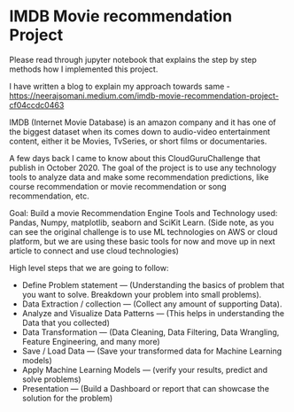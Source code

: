 # IMDB Movie recommendation Project

Please read through jupyter notebook that explains the step by step methods how I implemented this project.

I have written a blog to explain my approach towards same - https://neerajsomani.medium.com/imdb-movie-recommendation-project-cf04ccdc0463

IMDB (Internet Movie Database) is an amazon company and it has one of the biggest dataset when its comes down to audio-video entertainment content, either it be Movies, TvSeries, or short films or documentaries.

A few days back I came to know about this CloudGuruChallenge that publish in October 2020. The goal of the project is to use any technology tools to analyze data and make some recommendation predictions, like course recommendation or movie recommendation or song recommendation, etc.

Goal: Build a movie Recommendation Engine
Tools and Technology used: Pandas, Numpy, matplotlib, seaborn and SciKit Learn. (Side note, as you can see the original challenge is to use ML technologies on AWS or cloud platform, but we are using these basic tools for now and move up in next article to connect and use cloud technologies)

High level steps that we are going to follow:
- Define Problem statement — (Understanding the basics of problem that you want to solve. Breakdown your problem into small problems).
- Data Extraction / collection — (Collect any amount of supporting Data).
- Analyze and Visualize Data Patterns — (This helps in understanding the Data that you collected)
- Data Transformation — (Data Cleaning, Data Filtering, Data Wrangling, Feature Engineering, and many more)
- Save / Load Data — (Save your transformed data for Machine Learning models)
- Apply Machine Learning Models — (verify your results, predict and solve problems)
- Presentation — (Build a Dashboard or report that can showcase the solution for the problem)
